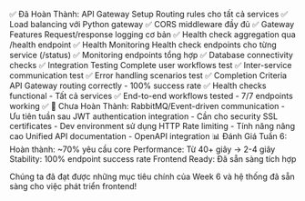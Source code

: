 ✅ Đã Hoàn Thành:
API Gateway Setup
Routing rules cho tất cả services ✅
Load balancing với Python gateway ✅
CORS middleware đầy đủ ✅
Gateway Features
Request/response logging cơ bản ✅
Health check aggregation qua /health endpoint ✅
Health Monitoring
Health check endpoints cho từng service (/status) ✅
Monitoring endpoints tổng hợp ✅
Database connectivity checks ✅
Integration Testing
Complete user workflows test ✅
Inter-service communication test ✅
Error handling scenarios test ✅
Completion Criteria
API Gateway routing correctly - 100% success rate ✅
Health checks functional - Tất cả services ✅
End-to-end workflows tested - 7/7 endpoints working ✅
🚧 Chưa Hoàn Thành:
RabbitMQ/Event-driven communication - Ưu tiên tuần sau
JWT authentication integration - Cần cho security
SSL certificates - Dev environment sử dụng HTTP
Rate limiting - Tính năng nâng cao
Unified API documentation - OpenAPI integration
📊 Đánh Giá Tuần 6:
Hoàn thành: ~70% yêu cầu core Performance: Từ 40+ giây → 2-4 giây Stability: 100% endpoint success rate Frontend Ready: Đã sẵn sàng tích hợp

Chúng ta đã đạt được những mục tiêu chính của Week 6 và hệ thống đã sẵn sàng cho việc phát triển frontend!